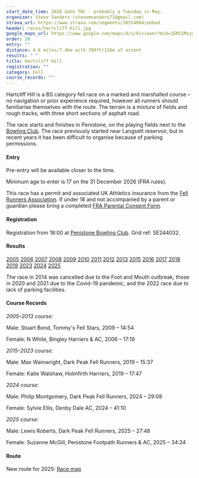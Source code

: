 ```yaml
---
start_date_time: 2026 date TBC - probably a Tuesday in May.
organiser: Steve Sanders (stevemsanders71@gmail.com)
strava_url: https://www.strava.com/segments/38554004/embed
header: races/hartcliff-hill.jpg
google_maps_url: https://www.google.com/maps/d/u/0/viewer?mid=1EM11MzyonbhY9uGBGz9TcX9yeOw&hl=en&ll=53.53444107128965%2C-1.6152743120117141&z=12
order: 20
entry: ""
distance: 4.6 miles/7.4km with 709ft/216m of ascent
results: " "
title: Hartcliff Hill
registration: ""
category: Fell
course_records: ""
---
```

Hartcliff Hill is a BS category fell race on a marked and marshalled course &ndash; no navigation or prior experience required, however all runners should familiarise themselves with the route. The terrain is a mixture of fields and rough tracks, with three short sections of asphalt road.

The race starts and finishes in Penistone, on the playing fields next to the [Bowling Club](https://maps.app.goo.gl/naJ6HVefAArV7hf99). The race previously started near Langsett reservoir, but in recent years it has been difficult to organise because of parking permissions.

#### Entry

Pre-entry will be available closer to the time.

Minimum age to enter is 17 on the 31 December 2026 (FRA rules).

<!---

Entry on the day will be available for £8 if entry limit of 200 not reached.

--->

This race has a permit and associated UK Athletics insurance from the [Fell Runners Association](https://www.fellrunner.org.uk/fra/for-organisers). If under 18 and not accompanied by a parent or guardian please bring a completed [FRA Parental Consent Form](https://files.fellrunner.org.uk/documents/2024/fra-parental-consent-process-form-2024.pdf).

#### Registration

Registration from 18:00 at [Penistone Bowling Club](https://maps.app.goo.gl/naJ6HVefAArV7hf99). Grid ref: SE244032.

#### Results

[2005](http://fellrunner.org.uk/results/race05/hartcliffe.htm)
[2006](http://fellrunner.org.uk/results/race06/hartcliffe.txt)
[2007](http://fellrunner.org.uk/results/race07/hartcliffehill.txt)
[2008](http://fellrunner.org.uk/results/race08/hartcliffe08.txt)
[2009](http://fellrunner.org.uk/results/race09/09_hartcliffe.html)
[2010](http://fellrunner.org.uk/results/race10/10_hartcliff_hill.html)
[2011](http://fellrunner.org.uk/results.php?id=650)
[2012](http://fellrunner.org.uk/results.php?id=1246)
[2013](http://fellrunner.org.uk/results.php?id=1847)
[2015](https://pfrac.co.uk/static/results/hartcliff-hill/hartcliff-2015-results.pdf)
[2016](https://pfrac.co.uk/static/results/hartcliff-hill/hartcliff-2016-results.pdf)
[2017](https://pfrac.co.uk/static/results/hartcliff-hill/hartcliff-2017-results.pdf)
[2018](https://pfrac.co.uk/static/results/hartcliff-hill/hartcliff-2018-results.pdf)
[2019](https://pfrac.co.uk/static/results/hartcliff-hill/hartcliff-2019-results.pdf)
[2023](https://pfrac.co.uk/static/results/hartcliff-hill/hartcliff-2023-results.pdf)
[2024](https://pfrac.co.uk/static/results/hartcliff-hill/hartcliff-2024-results.pdf)
[2025](https://pfrac.co.uk/static/results/hartcliff-hill/hartcliff-2025-results.pdf)

The race in 2014 was cancelled due to the Foot and Mouth outbreak, those in 2020 and 2021 due to the Covid-19 pandemic, and the 2022 race due to lack of parking facilities.

#### Course Records

*2005&ndash;2013 course:*

Male: Stuart Bond, Tommy's Fell Stars, 2009 &ndash; 14:54

Female: N White, Bingley Harriers & AC, 2006 &ndash; 17:19

*2015&ndash;2023 course:*

Male: Max Wainwright, Dark Peak Fell Runners, 2019 &ndash; 15:37

Female: Katie Walshaw, Holmfirth Harriers, 2019 &ndash; 17:47

*2024 course:*

Male: Philip Montgomery, Dark Peak Fell Runners, 2024 &ndash; 29:08

Female: Sylvie Ellis, Denby Dale AC, 2024 &ndash; 41:10

*2025 course:*

Male: Lewis Roberts, Dark Peak Fell Runners, 2025 &ndash; 27:48

Female: Suzanne McGill, Penistone Footpath Runners & AC, 2025 &ndash; 34:24

#### Route

New route for 2025: [Race map](https://pfrac.co.uk/static/images/maps/hartcliff-hill-race-2025.png)